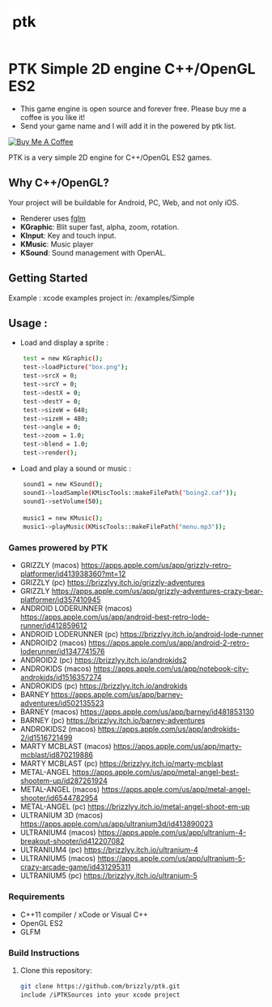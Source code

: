 ![Grizzly](logo.png)

# PTK Simple 2D engine C++/OpenGL ES2

- This game engine is open source and forever free. Please buy me a coffee is you like it!
- Send your game name and I will add it in the powered by ptk list.

[![Buy Me A Coffee](https://cdn.buymeacoffee.com/buttons/default-orange.png)](https://www.buymeacoffee.com/jmapp)

PTK is a very simple 2D engine for C++/OpenGL ES2 games.

## Why C++/OpenGL?

Your project will be buildable for Android, PC, Web, and not only iOS.

- Renderer uses [fglm](https://github.com/brackeen/glfm)
- **KGraphic**: Blit super fast, alpha, zoom, rotation.
- **KInput**: Key and touch input.
- **KMusic**: Music player
- **KSound**: Sound management with OpenAL.

## Getting Started

Example : xcode examples project in: /examples/Simple

## Usage : 

- Load and display a sprite :
```bash
	test = new KGraphic();
	test->loadPicture("box.png");
	test->srcX = 0;
	test->srcY = 0;
	test->destX = 0;
	test->destY = 0;
	test->sizeW = 640;
	test->sizeH = 480;
	test->angle = 0;
	test->zoom = 1.0;
	test->blend = 1.0;
	test->render();
```

- Load and play a sound or music :
```bash
    sound1 = new KSound();
    sound1->loadSample(KMiscTools::makeFilePath("boing2.caf"));
    sound1->setVolume(50);
    
    music1 = new KMusic();
    music1->playMusic(KMiscTools::makeFilePath("menu.mp3"));
```

### Games prowered by PTK

- GRIZZLY (macos) https://apps.apple.com/us/app/grizzly-retro-platformer/id413938360?mt=12
- GRIZZLY (pc) https://brizzlyy.itch.io/grizzly-adventures
- GRIZZLY https://apps.apple.com/us/app/grizzly-adventures-crazy-bear-platformer/id357410945
- ANDROID LODERUNNER (macos) https://apps.apple.com/us/app/android-best-retro-lode-runner/id412859612
- ANDROID LODERUNNER (pc) https://brizzlyy.itch.io/android-lode-runner
- ANDROID2 (macos) https://apps.apple.com/us/app/android-2-retro-loderunner/id1347741576
- ANDROID2 (pc) https://brizzlyy.itch.io/androkids2
- ANDROKIDS (macos) https://apps.apple.com/us/app/notebook-city-androkids/id1516357274
- ANDROKIDS (pc) https://brizzlyy.itch.io/androkids
- BARNEY https://apps.apple.com/us/app/barney-adventures/id502135523
- BARNEY (macos) https://apps.apple.com/us/app/barney/id481853130
- BARNEY (pc) https://brizzlyy.itch.io/barney-adventures
- ANDROKIDS2 (macos) https://apps.apple.com/us/app/androkids-2/id1516721499
- MARTY MCBLAST (macos) https://apps.apple.com/us/app/marty-mcblast/id870219886
- MARTY MCBLAST (pc) https://brizzlyy.itch.io/marty-mcblast
- METAL-ANGEL https://apps.apple.com/us/app/metal-angel-best-shootem-up/id287261924
- METAL-ANGEL (macos) https://apps.apple.com/us/app/metal-angel-shooter/id6544782954
- METAL-ANGEL (pc) https://brizzlyy.itch.io/metal-angel-shoot-em-up
- ULTRANIUM 3D (macos) https://apps.apple.com/us/app/ultranium3d/id413890023
- ULTRANIUM4 (macos) https://apps.apple.com/us/app/ultranium-4-breakout-shooter/id412207082
- ULTRANIUM4 (pc) https://brizzlyy.itch.io/ultranium-4
- ULTRANIUM5 (macos) https://apps.apple.com/us/app/ultranium-5-crazy-arcade-game/id431295311
- ULTRANIUM5 (pc) https://brizzlyy.itch.io/ultranium-5




### Requirements

- C++11 compiler / xCode or Visual C++
- OpenGL ES2
- GLFM

### Build Instructions

1. Clone this repository:
   ```bash
   git clone https://github.com/brizzly/ptk.git
   include /iPTKSources into your xcode project
   ```



